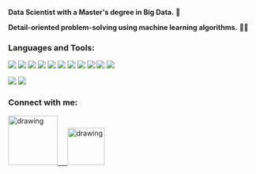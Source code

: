 **Data Scientist with a Master's degree in Big Data.**  🚀 

**Detail-oriented problem-solving using machine learning algorithms.** 👨‍💻

<h3 align="left">Languages and Tools:</h3>
  
![](https://img.shields.io/badge/Python-333333?style=for-the-badge&logo=python&logoColor=white)
![](https://img.shields.io/badge/SQL-333333?style=for-the-badge&logo=microsoft-sql-server&logoColor=white)
![](https://img.shields.io/badge/Linux-333333?style=for-the-badge&logo=linux&logoColor=white)
![](https://img.shields.io/badge/Bash-333333?style=for-the-badge&logo=bash&logoColor=white)
![](https://img.shields.io/badge/scikit_learn-333333?style=for-the-badge&logo=scikit-learn&logoColor=white)
![](https://img.shields.io/badge/Pandas-333333?style=for-the-badge&logo=pandas&logoColor=white)
![](https://img.shields.io/badge/Numpy-333333?style=for-the-badge&logo=numpy&logoColor=white)
![](https://img.shields.io/badge/Seaborn-333333?style=for-the-badge&logo=seaborn&logoColor=white)
![](https://img.shields.io/badge/Matplotlib-333333?style=for-the-badge&logo=matplotlib&logoColor=white)
![](https://img.shields.io/badge/GIT-333333?style=for-the-badge&logo=git&logoColor=white)
![](https://img.shields.io/badge/Flask-333333?style=for-the-badge&logo=flask&logoColor=white)


![](https://img.shields.io/badge/Jupyter-333333.svg?&style=for-the-badge&logo=Jupyter&logoColor=white)
![](https://img.shields.io/badge/Visual_Studio_Code-333333?style=for-the-badge&logo=visual%20studio%20code&logoColor=white)  


<h3 align="left">Connect with me:</h3>
<p align="left">
<a href="https://www.linkedin.com/in/wojciech-sylwester/"><img src="https://res.cloudinary.com/importdata/image/upload/v1595012354/linkedin_t9qiwy.png" alt="drawing" width="100"/> &nbsp;&nbsp;&nbsp;&nbsp;<a href="https://www.kaggle.com/wojteksy"><img src="https://res.cloudinary.com/importdata/image/upload/v1595012924/kaggle_ksaktb.png" alt="drawing" width="75"/>
